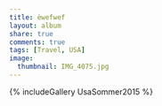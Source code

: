 ```yaml
---
title: èwefwef
layout: album
share: true
comments: true
tags: [Travel, USA]
image:
  thumbnail: IMG_4075.jpg
---
```


{% includeGallery UsaSommer2015 %}
